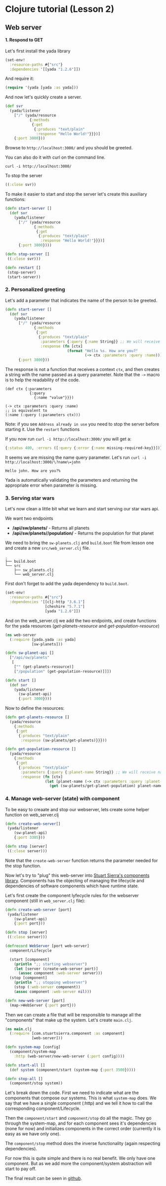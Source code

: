 # Clojure tutorial (Lesson 2)

## Web server

#### 1. Respond to GET

Let's first install the yada library

```clojure
(set-env!
  :resource-paths #{"src"}
  :dependencies '[[yada "1.2.6"]])
```

And require it:

```clojure
(require '(yada [yada :as yada]))
```

And now let's quickly create a server.

```clojure
(def svr
  (yada/listener
    ["/" (yada/resource
           {:methods
            {:get
             {:produces "text/plain"
              :response "Hello World!"}}})]
    {:port 3000}))
```

Browse to `http://localhost:3000/` and you should be greeted.

You can also do it with curl on the command line.

```
curl -i http://localhost:3000/
```

To stop the server

```clojure
((:close svr))
```

To make it easier to start and stop the server let's create this auxiliary functions:

```clojure
(defn start-server []
  (def svr
    (yada/listener
      ["/" (yada/resource
             {:methods
              {:get
               {:produces "text/plain"
                :response "Hello World!"}}})]
      {:port 3000})))

(defn stop-server []
 ((:close svr)))

(defn restart []
 (stop-server)
 (start-server))
```


### 2. Personalized greeting
Let's add a parameter that indicates the name of the person to be greeted.

```clojure
(defn start-server []
  (def svr
    (yada/listener
      ["/" (yada/resource
             {:methods
              {:get
               {:produces "text/plain"
                :parameters {:query {:name String}} ;; We will receive name as a query param
                :response (fn [ctx]
                            (format "Hello %s. How are you?"
                                    (-> ctx :parameters :query :name)))}}})]
      {:port 3000}))
```

The response is not a function that receives a context `ctx`, and then creates a string with the name passed as a query parameter.
Note that the `->` macro is to help the readability of the code.

```
(def ctx {:parameters
           {:query
             {:name "value"}}})

(-> ctx :parameters :query :name)
;; is equivalent to
(:name (:query (:parameters ctx)))
```

Note: if you see `Address already in use` you need to stop the server before starting it. Use the `restart` functions

If you now run `curl -i http://localhost:3000/` you will get a:

```clojure
{:status 400, :errors ([:query {:error {:name missing-required-key}}])}
```

It seems we are missing the name query parameter. Let's run `curl -i http://localhost:3000/\?name\=john`

```
Hello john. How are you?%
```

Yada is automatically validating the parameters and returning the appropriate error when parameter is missing.

### 3. Serving star wars

Let's now clean a little bit what we learn and start serving our star wars api.

We want two endpoints

 * **/api/sw/planets/** - Returns all planets
 * **/api/sw/planets/<planet-name>/population/** - Returns the population for that planet

We need to bring the `sw-planets.clj` and `build.boot` file from lesson one and create a new `src/web_server.clj` file.

```
.
├── build.boot
└── src
    ├── sw_planets.clj
    └── web_server.clj
```

First don't forget to add the yada dependency to `build.boot`.

```clojure
(set-env!
  :resource-paths #{"src"}
  :dependencies '[[clj-http "3.6.1"]
                  [cheshire "5.7.1"]
                  [yada "1.2.6"]])
```

And on the web_server.clj we add the two endpoints, and create functions for the yada resources (*get-planets-resource* and *get-population-resource*)

```clojure
(ns web-server
  (:require [yada.yada :as yada]
            [sw-planets]))

(defn sw-planet-api []
  ["/api/sw/planets"
   [
    ["" (get-planets-resource)]
    ["/population" (get-population-resource)]]])

(defn start []
  (def svr
    (yada/listener
      (sw-planet-api)
      {:port 3000})))
```

Now to define the resources:

```clojure
(defn get-planets-resource []
  (yada/resource
    {:methods
     {:get
      {:produces "text/plain"
       :response (sw-planets/get-planets)}}}))

(defn get-population-resource []
  (yada/resource
    {:methods
     {:get
      {:produces "text/plain"
       :parameters {:query {:planet-name String}} ;; We will receive name as a query param
       :response (fn [ctx]
                  (let [planet-name (-> ctx :parameters :query :planet-name)]
                    (get (sw-planets/get-planet-population) planet-name)))}}}))
```

### 4. Manage web-server (state) with component

To be easy to creaate and stop our webserver, lets create some helper function on web_server.clj

```clojure
(defn create-web-server[]
 (yada/listener 
    (sw-planet-api)
    {:port 3305}))

(defn stop [server]
 ((:close server)))
```

Note that the `create-web-server` function returns the parameter needed for the stop function.

Now let's try to "plug" this web-server into [Stuart Sierra's components library](https://github.com/stuartsierra/component).
Components has the objecting of managing the lifecycle and dependencies of software components which have runtime state.

Let's first create the component lyfecycle rules for the webserver component (still in `web_server.clj` file):

```clojure
(defn create-web-server [port]
 (yada/listener 
    (sw-planet-api)
    {:port port}))

(defn stop [server]
 ((:close server)))

(defrecord WebServer [port web-server]
  component/Lifecycle

  (start [component]
    (println ";; starting webserver")
    (let [server (create-web-server port)]
      (assoc component :web-server server)))
  (stop [component]
    (println ";; stopping webserver")
    (stop (:web-server component))
    (assoc component :web-server nil)))

(defn new-web-server [port]
  (map->WebServer {:port port}))
```

Then we can create a file that will be responsible to manage all the "components" that make up the system. Let's create `main.clj`.

```clojure
(ns main.clj
  (:require [com.stuartsierra.component :as component]
            [web-server]))

(defn system-map [config]
  (component/system-map 
    :http (web-server/new-web-server (:port config))))

(defn start-all []
  (def system (component/start (system-map {:port 3500}))))

(defn stop-all []
  (component/stop system))
```

Let's break down the code. First we need to indicate what are the components that compose our systems. This is what `system-map` does. We say that we have a single component (:http) and we tell it how to call the corresponding component/Lifecycle.

Then the `component/start` and `component/stop` do all the magic. They go through the system-map, and for each component sees it's dependencies (none for now) and initializes components in the correct order (currently it is easy as we have only one).

The `component/stop` method does the inverse functionality (again respecting dependencies).

For now this is quite simple and there is no real benefit. We only have one component. But as we add more the component/system abstraction will start to pay off.

The final result can be seen in [github](https://github.com/joninvski/clojure-tutorial/tree/master/lesson2).
